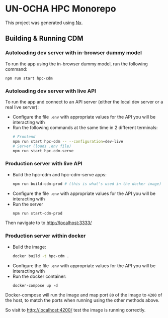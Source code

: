 # UN-OCHA HPC Monorepo

This project was generated using [Nx](https://nx.dev).

## Building & Running CDM

### Autoloading dev server with in-browser dummy model

To run the app using the in-browser dummy model, run the following command:

```
npm run start hpc-cdm
```

### Autoloading dev server with live API

To run the app and connect to an API server
(either the local dev server or a real live server):

- Configure the file `.env` with appropriate values for the API you will be
  interacting with
- Run the following commands at the same time in 2 different terminals:
  ```bash
  # Frontend
  npm run start hpc-cdm -- --configuration=dev-live
  # Server (loads .env file)
  npm run start hpc-cdm-serve
  ```

### Production server with live API

- Build the hpc-cdm and hpc-cdm-serve apps:
  ```bash
  npm run build-cdm-prod # (this is what's used in the docker image)
  ```
- Configure the file `.env` with appropriate values for the API you will be
  interacting with
- Run the server
  ```bash
  npm run start-cdm-prod
  ```

Then navigate to to <http://localhost:3333/>

### Production server within docker

- Build the image:
  ```bash
  docker build -t hpc-cdm .
  ```
- Configure the file `.env` with appropriate values for the API you will be
  interacting with
- Run the docker container:
  ```
  docker-compose up -d
  ```

Docker-compose will run the image and map port `80` of the image to `4200` of
the host, to match the ports when running using the other methods above.

So visit to <http://localhost:4200/> test the image is running correctly.
